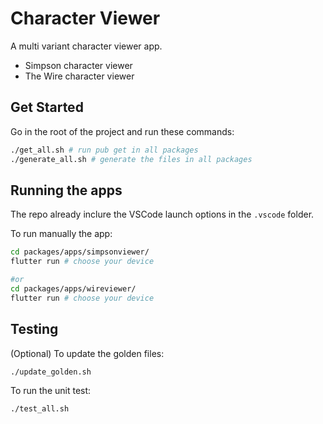 # Character Viewer

A multi variant character viewer app.

- Simpson character viewer
- The Wire character viewer

## Get Started

Go in the root of the project and run these commands:

```sh
./get_all.sh # run pub get in all packages
./generate_all.sh # generate the files in all packages

```

## Running the apps

The repo already inclure the VSCode launch options in the `.vscode` folder.

To run manually the app:

```sh
cd packages/apps/simpsonviewer/
flutter run # choose your device

#or
cd packages/apps/wireviewer/
flutter run # choose your device

```

## Testing

(Optional) To update the golden files:

```sh
./update_golden.sh

```

To run the unit test:

```sh
./test_all.sh

```
